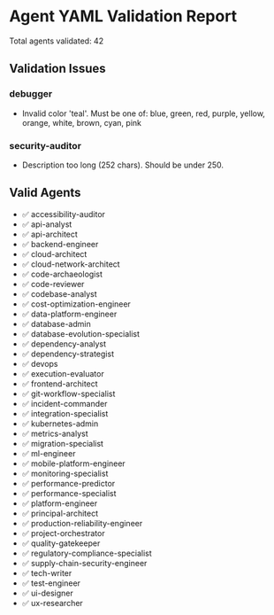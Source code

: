 # Agent YAML Validation Report

Total agents validated: 42

## Validation Issues

### debugger

- Invalid color 'teal'. Must be one of: blue, green, red, purple, yellow, orange, white, brown, cyan, pink

### security-auditor

- Description too long (252 chars). Should be under 250.

## Valid Agents

- ✅ accessibility-auditor
- ✅ api-analyst
- ✅ api-architect
- ✅ backend-engineer
- ✅ cloud-architect
- ✅ cloud-network-architect
- ✅ code-archaeologist
- ✅ code-reviewer
- ✅ codebase-analyst
- ✅ cost-optimization-engineer
- ✅ data-platform-engineer
- ✅ database-admin
- ✅ database-evolution-specialist
- ✅ dependency-analyst
- ✅ dependency-strategist
- ✅ devops
- ✅ execution-evaluator
- ✅ frontend-architect
- ✅ git-workflow-specialist
- ✅ incident-commander
- ✅ integration-specialist
- ✅ kubernetes-admin
- ✅ metrics-analyst
- ✅ migration-specialist
- ✅ ml-engineer
- ✅ mobile-platform-engineer
- ✅ monitoring-specialist
- ✅ performance-predictor
- ✅ performance-specialist
- ✅ platform-engineer
- ✅ principal-architect
- ✅ production-reliability-engineer
- ✅ project-orchestrator
- ✅ quality-gatekeeper
- ✅ regulatory-compliance-specialist
- ✅ supply-chain-security-engineer
- ✅ tech-writer
- ✅ test-engineer
- ✅ ui-designer
- ✅ ux-researcher
